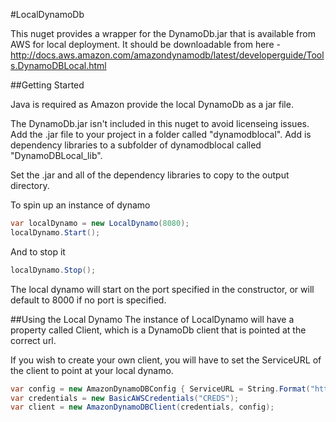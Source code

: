 #LocalDynamoDb

This nuget provides a wrapper for the DynamoDb.jar that is available from AWS for local deployment. 
It should be downloadable from here - http://docs.aws.amazon.com/amazondynamodb/latest/developerguide/Tools.DynamoDBLocal.html

##Getting Started

Java is required as Amazon provide the local DynamoDb as a jar file.

The DynamoDb.jar isn't included in this nuget to avoid licenseing issues.  
Add the .jar file to your project in a folder called "dynamodblocal".
Add is dependency libraries to a subfolder of dynamodblocal called "DynamoDBLocal_lib".

Set the .jar and all of the dependency libraries to copy to the output directory.

To spin up an instance of dynamo

```csharp
var localDynamo = new LocalDynamo(8080);
localDynamo.Start();
```

And to stop it
```csharp
localDynamo.Stop();
```

The local dynamo will start on the port specified in the constructor, or will default to 8000 if no port is specified.

##Using the Local Dynamo
The instance of LocalDynamo will have a property called Client, which is a DynamoDb client that is pointed at the correct url.

If you wish to create your own client, you will have to set the ServiceURL of the client to point at your local dynamo.

``` csharp
var config = new AmazonDynamoDBConfig { ServiceURL = String.Format("http://localhost:8000"};
var credentials = new BasicAWSCredentials("CREDS");
var client = new AmazonDynamoDBClient(credentials, config);
```
